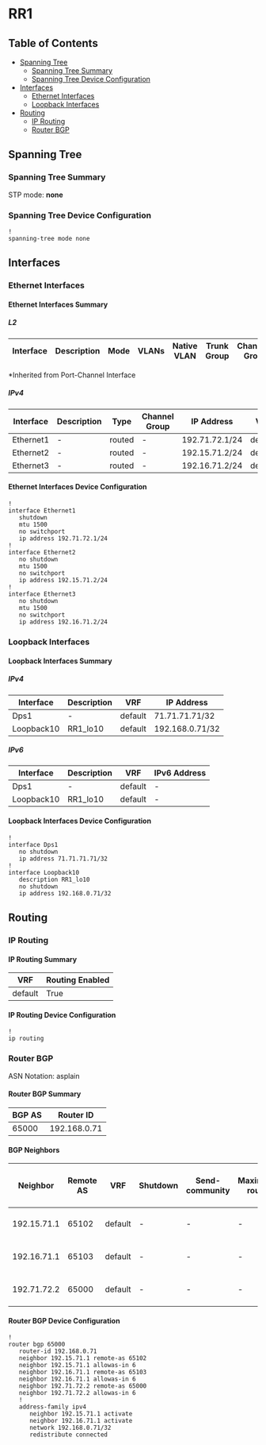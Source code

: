 # RR1

## Table of Contents

- [Spanning Tree](#spanning-tree)
  - [Spanning Tree Summary](#spanning-tree-summary)
  - [Spanning Tree Device Configuration](#spanning-tree-device-configuration)
- [Interfaces](#interfaces)
  - [Ethernet Interfaces](#ethernet-interfaces)
  - [Loopback Interfaces](#loopback-interfaces)
- [Routing](#routing)
  - [IP Routing](#ip-routing)
  - [Router BGP](#router-bgp)

## Spanning Tree

### Spanning Tree Summary

STP mode: **none**

### Spanning Tree Device Configuration

```eos
!
spanning-tree mode none
```

## Interfaces

### Ethernet Interfaces

#### Ethernet Interfaces Summary

##### L2

| Interface | Description | Mode | VLANs | Native VLAN | Trunk Group | Channel-Group |
| --------- | ----------- | ---- | ----- | ----------- | ----------- | ------------- |

*Inherited from Port-Channel Interface

##### IPv4

| Interface | Description | Type | Channel Group | IP Address | VRF |  MTU | Shutdown | ACL In | ACL Out |
| --------- | ----------- | -----| ------------- | ---------- | ----| ---- | -------- | ------ | ------- |
| Ethernet1 | - | routed | - | 192.71.72.1/24 | default | 1500 | True | - | - |
| Ethernet2 | - | routed | - | 192.15.71.2/24 | default | 1500 | False | - | - |
| Ethernet3 | - | routed | - | 192.16.71.2/24 | default | 1500 | False | - | - |

#### Ethernet Interfaces Device Configuration

```eos
!
interface Ethernet1
   shutdown
   mtu 1500
   no switchport
   ip address 192.71.72.1/24
!
interface Ethernet2
   no shutdown
   mtu 1500
   no switchport
   ip address 192.15.71.2/24
!
interface Ethernet3
   no shutdown
   mtu 1500
   no switchport
   ip address 192.16.71.2/24
```

### Loopback Interfaces

#### Loopback Interfaces Summary

##### IPv4

| Interface | Description | VRF | IP Address |
| --------- | ----------- | --- | ---------- |
| Dps1 | - | default | 71.71.71.71/32 |
| Loopback10 | RR1_lo10 | default | 192.168.0.71/32 |

##### IPv6

| Interface | Description | VRF | IPv6 Address |
| --------- | ----------- | --- | ------------ |
| Dps1 | - | default | - |
| Loopback10 | RR1_lo10 | default | - |

#### Loopback Interfaces Device Configuration

```eos
!
interface Dps1
   no shutdown
   ip address 71.71.71.71/32
!
interface Loopback10
   description RR1_lo10
   no shutdown
   ip address 192.168.0.71/32
```

## Routing

### IP Routing

#### IP Routing Summary

| VRF | Routing Enabled |
| --- | --------------- |
| default | True |

#### IP Routing Device Configuration

```eos
!
ip routing
```

### Router BGP

ASN Notation: asplain

#### Router BGP Summary

| BGP AS | Router ID |
| ------ | --------- |
| 65000 | 192.168.0.71 |

#### BGP Neighbors

| Neighbor | Remote AS | VRF | Shutdown | Send-community | Maximum-routes | Allowas-in | BFD | RIB Pre-Policy Retain | Route-Reflector Client | Passive | TTL Max Hops |
| -------- | --------- | --- | -------- | -------------- | -------------- | ---------- | --- | --------------------- | ---------------------- | ------- | ------------ |
| 192.15.71.1 | 65102 | default | - | - | - | Allowed, allowed 6 times | - | - | - | - | - |
| 192.16.71.1 | 65103 | default | - | - | - | Allowed, allowed 6 times | - | - | - | - | - |
| 192.71.72.2 | 65000 | default | - | - | - | Allowed, allowed 6 times | - | - | - | - | - |

#### Router BGP Device Configuration

```eos
!
router bgp 65000
   router-id 192.168.0.71
   neighbor 192.15.71.1 remote-as 65102
   neighbor 192.15.71.1 allowas-in 6
   neighbor 192.16.71.1 remote-as 65103
   neighbor 192.16.71.1 allowas-in 6
   neighbor 192.71.72.2 remote-as 65000
   neighbor 192.71.72.2 allowas-in 6
   !
   address-family ipv4
      neighbor 192.15.71.1 activate
      neighbor 192.16.71.1 activate
      network 192.168.0.71/32
      redistribute connected
```
